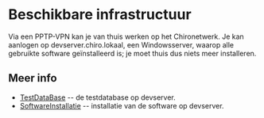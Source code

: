 Beschikbare infrastructuur
==========================

Via een PPTP-VPN kan je van thuis werken op het Chironetwerk. Je kan
aanlogen op devserver.chiro.lokaal, een Windowsserver, waarop alle
gebruikte software geïnstalleerd is; je moet thuis dus niets meer
installeren.

Meer info
---------

-   [TestDataBase](TestDataBase.md) -- de testdatabase op devserver.
-   [SoftwareInstallatie](SoftwareInstallatie.md) -- installatie van de software
    op devserver.

